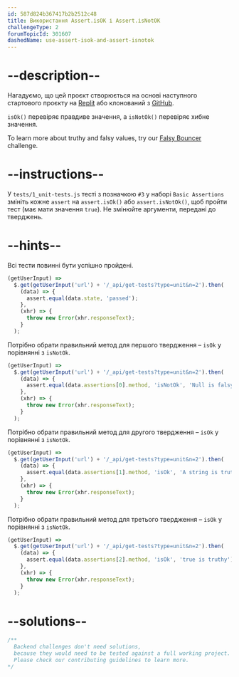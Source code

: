 ```yaml
---
id: 587d824b367417b2b2512c48
title: Використання Assert.isOK і Assert.isNotOK
challengeType: 2
forumTopicId: 301607
dashedName: use-assert-isok-and-assert-isnotok
---
```


# --description--

Нагадуємо, що цей проєкт створюється на основі наступного стартового проєкту на <a href="https://replit.com/github/topcoder-platform/boilerplate-mochachai" target="_blank" rel="noopener noreferrer nofollow">Replit</a> або клонований з <a href="https://github.com/topcoder-platform/boilerplate-mochachai/" target="_blank" rel="noopener noreferrer nofollow">GitHub</a>.

`isOk()` перевіряє правдиве значення, а `isNotOk()` перевіряє хибне значення.

To learn more about truthy and falsy values, try our <a href="https://platform-ui.topcoder.com/learn/javascript-algorithms-and-data-structures/basic-algorithm-scripting/falsy-bouncer" target="_blank" rel="noopener noreferrer nofollow">Falsy Bouncer</a> challenge.

# --instructions--

У `tests/1_unit-tests.js` тесті з позначкою `#3` у наборі `Basic Assertions` змініть кожне `assert` на `assert.isOk()` або `assert.isNotOk()`, щоб пройти тест (має мати значення `true`). Не змінюйте аргументи, передані до тверджень.

# --hints--

Всі тести повинні бути успішно пройдені.

```js
(getUserInput) =>
  $.get(getUserInput('url') + '/_api/get-tests?type=unit&n=2').then(
    (data) => {
      assert.equal(data.state, 'passed');
    },
    (xhr) => {
      throw new Error(xhr.responseText);
    }
  );
```

Потрібно обрати правильний метод для першого твердження – `isOk` у порівнянні з `isNotOk`.

```js
(getUserInput) =>
  $.get(getUserInput('url') + '/_api/get-tests?type=unit&n=2').then(
    (data) => {
      assert.equal(data.assertions[0].method, 'isNotOk', 'Null is falsy');
    },
    (xhr) => {
      throw new Error(xhr.responseText);
    }
  );
```

Потрібно обрати правильний метод для другого твердження – `isOk` у порівнянні з `isNotOk`.

```js
(getUserInput) =>
  $.get(getUserInput('url') + '/_api/get-tests?type=unit&n=2').then(
    (data) => {
      assert.equal(data.assertions[1].method, 'isOk', 'A string is truthy');
    },
    (xhr) => {
      throw new Error(xhr.responseText);
    }
  );
```

Потрібно обрати правильний метод для третього твердження – `isOk` у порівнянні з `isNotOk`.

```js
(getUserInput) =>
  $.get(getUserInput('url') + '/_api/get-tests?type=unit&n=2').then(
    (data) => {
      assert.equal(data.assertions[2].method, 'isOk', 'true is truthy');
    },
    (xhr) => {
      throw new Error(xhr.responseText);
    }
  );
```

# --solutions--

```js
/**
  Backend challenges don't need solutions, 
  because they would need to be tested against a full working project. 
  Please check our contributing guidelines to learn more.
*/
```
